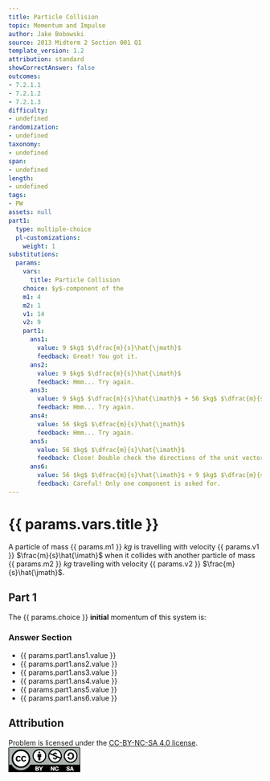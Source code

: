 ```yaml
---
title: Particle Collision
topic: Momentum and Impulse
author: Jake Bobowski
source: 2013 Midterm 2 Section 001 Q1
template_version: 1.2
attribution: standard
showCorrectAnswer: false
outcomes:
- 7.2.1.1
- 7.2.1.2
- 7.2.1.3
difficulty:
- undefined
randomization:
- undefined
taxonomy:
- undefined
span:
- undefined
length:
- undefined
tags:
- PW
assets: null
part1:
  type: multiple-choice
  pl-customizations:
    weight: 1
substitutions:
  params:
    vars:
      title: Particle Collision
    choice: $y$-component of the
    m1: 4
    m2: 1
    v1: 14
    v2: 9
    part1:
      ans1:
        value: 9 $kg$ $\dfrac{m}{s}\hat{\jmath}$
        feedback: Great! You got it.
      ans2:
        value: 9 $kg$ $\dfrac{m}{s}\hat{\imath}$
        feedback: Hmm... Try again.
      ans3:
        value: 9 $kg$ $\dfrac{m}{s}\hat{\imath}$ + 56 $kg$ $\dfrac{m}{s}\hat{\jmath}$
        feedback: Hmm... Try again.
      ans4:
        value: 56 $kg$ $\dfrac{m}{s}\hat{\jmath}$
        feedback: Hmm... Try again.
      ans5:
        value: 56 $kg$ $\dfrac{m}{s}\hat{\imath}$
        feedback: Close! Double check the directions of the unit vectors.
      ans6:
        value: 56 $kg$ $\dfrac{m}{s}\hat{\imath}$ + 9 $kg$ $\dfrac{m}{s}\hat{\jmath}$
        feedback: Careful! Only one component is asked for.
---
```

# {{ params.vars.title }}
A particle of mass {{ params.m1 }} $kg$ is travelling with velocity {{ params.v1 }} $\frac{m}{s}\hat{\imath}$ when it collides with another particle of mass {{ params.m2 }} $kg$ travelling with velocity {{ params.v2 }} $\frac{m}{s}\hat{\jmath}$.

## Part 1

The {{ params.choice }} **initial** momentum of this system is:

### Answer Section

- {{ params.part1.ans1.value }}
- {{ params.part1.ans2.value }}
- {{ params.part1.ans3.value }}
- {{ params.part1.ans4.value }}
- {{ params.part1.ans5.value }}
- {{ params.part1.ans6.value }}

## Attribution

Problem is licensed under the [CC-BY-NC-SA 4.0 license](https://creativecommons.org/licenses/by-nc-sa/4.0/).<br> ![The Creative Commons 4.0 license requiring attribution-BY, non-commercial-NC, and share-alike-SA license.](https://raw.githubusercontent.com/firasm/bits/master/by-nc-sa.png)